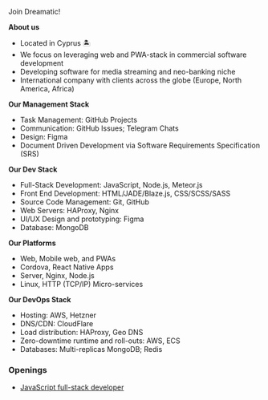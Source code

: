 Join Dreamatic!

__About us__

- Located in Cyprus 🏝️
- We focus on leveraging web and PWA-stack in commercial software development
- Developing software for media streaming and neo-banking niche
- International company with clients across the globe (Europe, North America, Africa)

__Our Management Stack__

- Task Management: GitHub Projects
- Communication: GitHub Issues; Telegram Chats
- Design: Figma
- Document Driven Development via Software Requirements Specification (SRS)

__Our Dev Stack__

- Full-Stack Development: JavaScript, Node.js, Meteor.js
- Front End Development: HTML/JADE/Blaze.js, CSS/SCSS/SASS
- Source Code Management: Git, GitHub
- Web Servers: HAProxy, Nginx
- UI/UX Design and prototyping: Figma
- Database: MongoDB

__Our Platforms__

- Web, Mobile web, and PWAs
- Cordova, React Native Apps
- Server, Nginx, Node.js
- Linux, HTTP (TCP/IP) Micro-services

__Our DevOps Stack__

- Hosting: AWS, Hetzner
- DNS/CDN: CloudFlare
- Load distribution: HAProxy, Geo DNS
- Zero-downtime runtime and roll-outs: AWS, ECS
- Databases: Multi-replicas MongoDB; Redis

### Openings

- [JavaScript full-stack developer](https://github.com/dreamatic-tech/careers/blob/master/developer-20230725.md)
